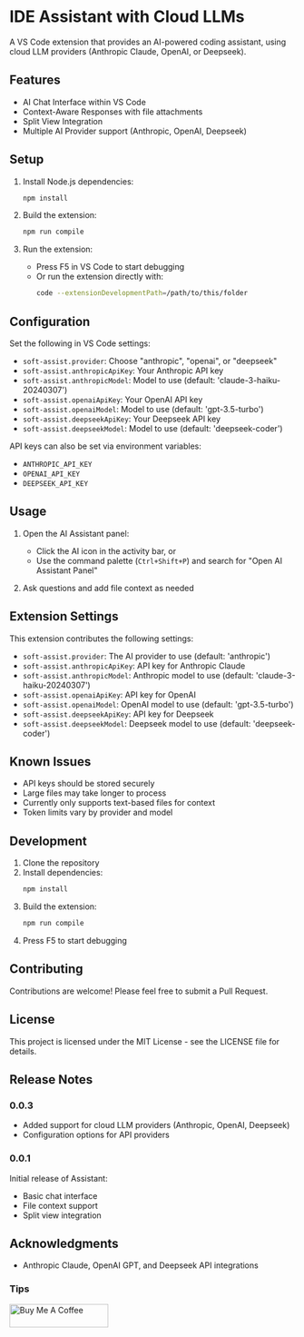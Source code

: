 # IDE Assistant with Cloud LLMs

A VS Code extension that provides an AI-powered coding assistant, using cloud LLM providers (Anthropic Claude, OpenAI, or Deepseek).

## Features

- AI Chat Interface within VS Code
- Context-Aware Responses with file attachments
- Split View Integration
- Multiple AI Provider support (Anthropic, OpenAI, Deepseek)

## Setup

1. Install Node.js dependencies:
   ```bash
   npm install
   ```

2. Build the extension:
   ```bash
   npm run compile
   ```

3. Run the extension:
   - Press F5 in VS Code to start debugging
   - Or run the extension directly with:
     ```bash
     code --extensionDevelopmentPath=/path/to/this/folder
     ```

## Configuration

Set the following in VS Code settings:

* `soft-assist.provider`: Choose "anthropic", "openai", or "deepseek"
* `soft-assist.anthropicApiKey`: Your Anthropic API key
* `soft-assist.anthropicModel`: Model to use (default: 'claude-3-haiku-20240307')
* `soft-assist.openaiApiKey`: Your OpenAI API key
* `soft-assist.openaiModel`: Model to use (default: 'gpt-3.5-turbo')
* `soft-assist.deepseekApiKey`: Your Deepseek API key
* `soft-assist.deepseekModel`: Model to use (default: 'deepseek-coder')

API keys can also be set via environment variables:
- `ANTHROPIC_API_KEY`
- `OPENAI_API_KEY`
- `DEEPSEEK_API_KEY`

## Usage

1. Open the AI Assistant panel:
   - Click the AI icon in the activity bar, or
   - Use the command palette (`Ctrl+Shift+P`) and search for "Open AI Assistant Panel"

2. Ask questions and add file context as needed

## Extension Settings

This extension contributes the following settings:

* `soft-assist.provider`: The AI provider to use (default: 'anthropic')
* `soft-assist.anthropicApiKey`: API key for Anthropic Claude
* `soft-assist.anthropicModel`: Anthropic model to use (default: 'claude-3-haiku-20240307')
* `soft-assist.openaiApiKey`: API key for OpenAI
* `soft-assist.openaiModel`: OpenAI model to use (default: 'gpt-3.5-turbo')
* `soft-assist.deepseekApiKey`: API key for Deepseek
* `soft-assist.deepseekModel`: Deepseek model to use (default: 'deepseek-coder')

## Known Issues

- API keys should be stored securely
- Large files may take longer to process
- Currently only supports text-based files for context
- Token limits vary by provider and model

## Development

1. Clone the repository
2. Install dependencies:
   ```bash
   npm install
   ```
3. Build the extension:
   ```bash
   npm run compile
   ```
4. Press F5 to start debugging

## Contributing

Contributions are welcome! Please feel free to submit a Pull Request.

## **License**

This project is licensed under the MIT License - see the LICENSE file for details.

## Release Notes

### 0.0.3

- Added support for cloud LLM providers (Anthropic, OpenAI, Deepseek)
- Configuration options for API providers

### 0.0.1

Initial release of Assistant:
- Basic chat interface
- File context support
- Split view integration


## Acknowledgments

- Anthropic Claude, OpenAI GPT, and Deepseek API integrations


### Tips
<a href="https://www.buymeacoffee.com/kalebsofer" target="_blank"><img src="https://cdn.buymeacoffee.com/buttons/default-orange.png" alt="Buy Me A Coffee" height="41" width="174"></a>